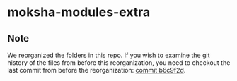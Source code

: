 # moksha-modules-extra

## Note

We reorganized the folders in this repo. If you wish to examine the git history of the files from before this reorganization, you need to checkout the last commit from before the reorganization: [commit b6c9f2d](https://github.com/JeffHoogland/moksha-modules-extra/tree/b6c9f2d33910a7bdb62c65816526484c2078b8b8).
